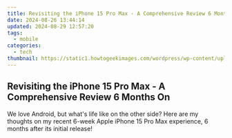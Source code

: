 ```yaml
---
title: Revisiting the iPhone 15 Pro Max - A Comprehensive Review 6 Months On
date: 2024-08-26 13:44:14
updated: 2024-08-29 12:57:20
tags:
  - mobile
categories:
  - tech
thumbnail: https://static1.howtogeekimages.com/wordpress/wp-content/uploads/2024/08/iphone-15-pro-max-thumbnail.jpg
---
```


## Revisiting the iPhone 15 Pro Max - A Comprehensive Review 6 Months On

We love Android, but what's life like on the other side? Here are my thoughts on my recent 6-week Apple iPhone 15 Pro Max experience, 6 months after its initial release!

<ins class="adsbygoogle"
     style="display:block"
     data-ad-format="autorelaxed"
     data-ad-client="ca-pub-7571918770474297"
     data-ad-slot="1223367746"></ins>



<ins class="adsbygoogle"
     style="display:block"
     data-ad-client="ca-pub-7571918770474297"
     data-ad-slot="8358498916"
     data-ad-format="auto"
     data-full-width-responsive="true"></ins>
